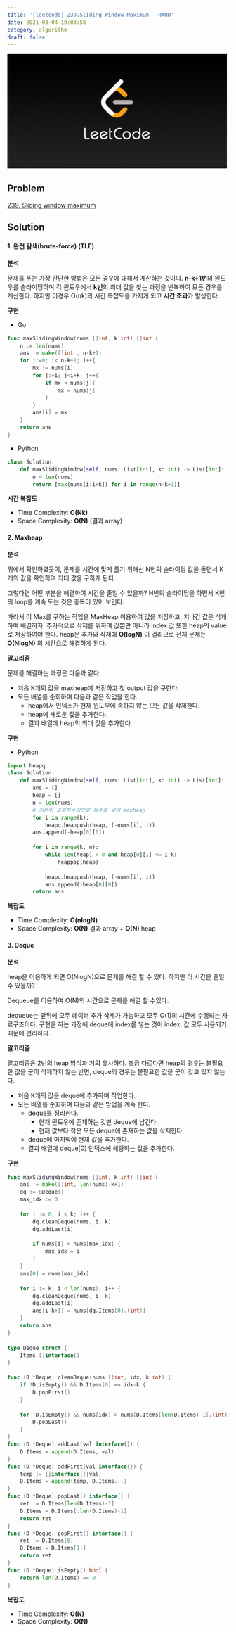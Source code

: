 ```yaml
---
title: '[leetcode] 239.Sliding Window Maximum - HARD'
date: 2021-03-04 19:03:58
category: algorithm
draft: false
---
```

![leetcode-image](./images/leetcode-image.png)

## Problem
[239. Sliding window maximum](https://leetcode.com/problems/sliding-window-maximum/)

## Solution

#### 1. 완전 탐색(brute-force) (TLE)

**분석**

문제를 푸는 가장 간단한 방법은 모든 경우에 대해서 계산하는 것이다. **n-k+1번**의 윈도우를 슬라이딩하며 각 윈도우에서 **k번**의 최대 값을 찾는 과정을 반복하여 모든 경우를 계산한다.
하지만 이경우 O(nk)의 시간 복잡도를 가지게 되고 **시간 초과**가 발생한다.

**구현**
- Go
```go
func maxSlidingWindow(nums []int, k int) []int {
    n := len(nums)
    ans := make([]int , n-k+1)
    for i:=0; i< n-k+1; i++{
        mx := nums[i]
        for j:=i; j<i+k; j++{
            if mx < nums[j]{
                mx = nums[j]
            }
        }
        ans[i] = mx
    }
    return ans
}
```

- Python
```python
class Solution:
    def maxSlidingWindow(self, nums: List[int], k: int) -> List[int]:
        n = len(nums)
        return [max(nums[i:i+k]) for i in range(n-k+1)]
```

**시간 복잡도**
 - Time Complexity: **O(Nk)**
 - Space Complexity: **O(N)** (결과 array)

#### 2. Maxheap

**분석**

위에서 확인하였듯이, 문제를 시간에 맞게 풀기 위해선 N번의 슬라이딩 값을 돌면서 K개의 값을 확인하여 최대 값을 구하게 된다. 

그렇다면 어떤 부분을 해결하여 시간을 줄일 수 있을까? 
N번의 슬라이딩을 하면서 K번의 loop를 계속 도는 것은 중복이 있어 보인다.

따라서 이 Max를 구하는 작업을 MaxHeap 이용하여 값을 저장하고, 지나간 값은 삭제하여 해결하자. 추가적으로 삭제를 위하여 값뿐만 아니라 index 값 또한 heap의 value로 저장하여야 한다. 
heap은 추가와 삭제에 **O(logN)** 이 걸리므로 전체 문제는 **O(NlogN)** 의 시간으로 해결하게 된다.  

**알고리즘**

문제를 해결하는 과정은 다음과 같다.
- 처음 K개의 값을 maxheap에 저장하고 첫 output 값을 구한다.
- 모든 배열를 순회하며 다음과 같은 작업을 한다.
  - heap에서 인덱스가 현재 윈도우에 속하지 않는 모든 값을 삭제한다.
  - heap에 새로운 값을 추가한다.
  - 결과 배열에 heap의 최대 값을 추가한다.
 
**구현**

- Python
```python
import heapq
class Solution:
    def maxSlidingWindow(self, nums: List[int], k: int) -> List[int]:
        ans = []
        heap = []
        n = len(nums)
        # 기본이 오름차순이므로 음수를 넣어 maxheap
        for i in range(k):
            heapq.heappush(heap, (-nums[i], i))
        ans.append(-heap[0][0])

        for i in range(k, n):
            while len(heap) > 0 and heap[0][1] <= i-k:
                heappop(heap)
                
            heapq.heappush(heap, (-nums[i], i))
            ans.append(-heap[0][0])
        return ans
```
**복잡도**

 - Time Complexity: **O(nlogN)**
 - Space Complexity: **O(N)** 결과 array + **O(N)** heap

#### 3. Deque 

**분석**

heap을 이용하게 되면 O(NlogN)으로 문제를 해결 할 수 있다. 하지만 더 시간을 줄일 수 있을까? 

Dequeue를 이용하여 O(N)의 시간으로 문제를 해결 할 수있다.

dequeue는 앞뒤에 모두 데이터 추가 삭제가 가능하고 모두 O(1)의 시간에 수행되는 자료구조이다.
구현을 하는 과정에 deque에 index를 넣는 것이 index, 값 모두 사용되기 때문에 편리하다.



**알고리즘**

알고리즘은 2번의 heap 방식과 거의 유사하다. 조금 다르다면 heap의 경우는 불필요한 값을 굳이 삭제하지 않는 반면, deque의 경우는 불필요한 값을 굳이 갖고 있지 않는다.

- 처음 K개의 값을 deque에 추가하며 작업한다.
- 모든 배열를 순회하며 다음과 같은 방법을 계속 한다.
  - deque를 정리한다.
      - 현재 윈도우에 존재하는 것만 deque에 남긴다.
      - 현재 값보다 작은 모든 deque에 존재하는 값을 삭제한다.
  - deque에 마지막에 현재 값을 추가한다.
  - 결과 배열에 deque[0] 인덱스에 해당하는 값을 추가한다.


**구현**

```go
func maxSlidingWindow(nums []int, k int) []int {
	ans := make([]int, len(nums)-k+1)
	dq := &Deque{}
	max_idx := 0

	for i := 0; i < k; i++ {
		dq.cleanDeque(nums, i, k)
		dq.addLast(i)

		if nums[i] > nums[max_idx] {
			max_idx = i
		}
	}
	ans[0] = nums[max_idx]

	for i := k; i < len(nums); i++ {
		dq.cleanDeque(nums, i, k)
		dq.addLast(i)
		ans[i-k+1] = nums[dq.Items[0].(int)]
	}
	return ans
}

type Deque struct {
	Items []interface{}
}

func (D *Deque) cleanDeque(nums []int, idx, k int) {
	if !D.isEmpty() && D.Items[0] == idx-k {
		D.popFirst()
	}

	for !D.isEmpty() && nums[idx] > nums[D.Items[len(D.Items)-1].(int)] {
		D.popLast()
	}
}
func (D *Deque) addLast(val interface{}) {
	D.Items = append(D.Items, val)
}
func (D *Deque) addFirst(val interface{}) {
	temp := []interface{}{val}
	D.Items = append(temp, D.Items...)
}
func (D *Deque) popLast() interface{} {
	ret := D.Items[len(D.Items)-1]
	D.Items = D.Items[:len(D.Items)-1]
	return ret
}
func (D *Deque) popFirst() interface{} {
	ret := D.Items[0]
	D.Items = D.Items[1:]
	return ret
}
func (D *Deque) isEmpty() bool {
	return len(D.Items) == 0
}


```
**복잡도**

 - Time Complexity: **O(N)**
 - Space Complexity: **O(N)** 